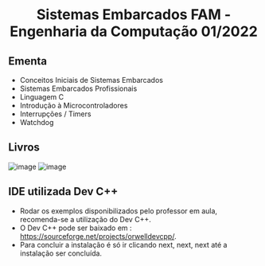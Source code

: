 <h1 align="center">
    Sistemas Embarcados FAM - Engenharia da Computação 01/2022
</h1>

## Ementa
- Conceitos Iniciais de Sistemas Embarcados
- Sistemas Embarcados Profissionais
- Linguagem C
- Introdução à Microcontroladores
- Interrupções / Timers
- Watchdog 


## Livros
![image](https://user-images.githubusercontent.com/70485830/147891391-f25fb127-7009-458c-b8f2-a20edb845c05.png)       ![image](https://user-images.githubusercontent.com/70485830/147891401-57137528-1d62-44e2-847d-cf47ae00883d.png)

## IDE utilizada Dev C++
- Rodar os exemplos disponibilizados pelo professor em aula, recomenda-se a utilização do Dev C++.
- O Dev C++ pode ser baixado em : https://sourceforge.net/projects/orwelldevcpp/.
- Para concluir a instalação é só ir clicando next, next, next até a instalação ser concluída. 
